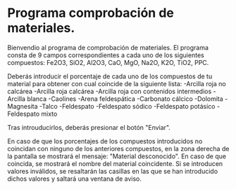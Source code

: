 # Programa comprobación de materiales.

Bienvendio al programa de comprobación de materiales. El programa consta de 9 campos correspondientes a cada uno de los siguientes compuestos: Fe2O3, SiO2, Al2O3, CaO, MgO, Na2O, K2O, TiO2, PPC.

Deberás introducir el porcentaje de cada uno de los compuestos de tu material para obtener con cual coincide de la siguiente lista:
-Arcilla roja no calcárea
-Arcilla roja calcárea
-Arcilla roja con contenidos intermedios
-Arcilla blanca
-Caolines
-Arena feldespática
-Carbonato cálcico
-Dolomita
-Magnesita
-Talco
-Feldespato
-Feldespato sódico
-Feldespato potásico
-Feldespato mixto

Tras introuducirlos, deberás presionar el botón "Enviar".

En caso de que los porcentajes de los compuestos introducidos no coincidan con ninguno de los anteriores compuestos, en la zona derecha de la pantalla se mostrará el mensaje: "Material desconocido". En caso de que coincida, se mostrará el nombre del material coincidente.
Si se introducen valores inválidos, se resaltarán las casillas en las que se han introducido dichos valores y saltará una ventana de aviso.
